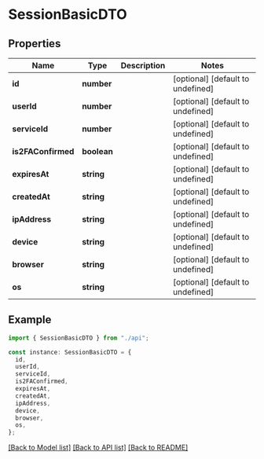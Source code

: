 # SessionBasicDTO

## Properties

| Name               | Type        | Description | Notes                             |
| ------------------ | ----------- | ----------- | --------------------------------- |
| **id**             | **number**  |             | [optional] [default to undefined] |
| **userId**         | **number**  |             | [optional] [default to undefined] |
| **serviceId**      | **number**  |             | [optional] [default to undefined] |
| **is2FAConfirmed** | **boolean** |             | [optional] [default to undefined] |
| **expiresAt**      | **string**  |             | [optional] [default to undefined] |
| **createdAt**      | **string**  |             | [optional] [default to undefined] |
| **ipAddress**      | **string**  |             | [optional] [default to undefined] |
| **device**         | **string**  |             | [optional] [default to undefined] |
| **browser**        | **string**  |             | [optional] [default to undefined] |
| **os**             | **string**  |             | [optional] [default to undefined] |

## Example

```typescript
import { SessionBasicDTO } from "./api";

const instance: SessionBasicDTO = {
  id,
  userId,
  serviceId,
  is2FAConfirmed,
  expiresAt,
  createdAt,
  ipAddress,
  device,
  browser,
  os,
};
```

[[Back to Model list]](../README.md#documentation-for-models) [[Back to API list]](../README.md#documentation-for-api-endpoints) [[Back to README]](../README.md)
